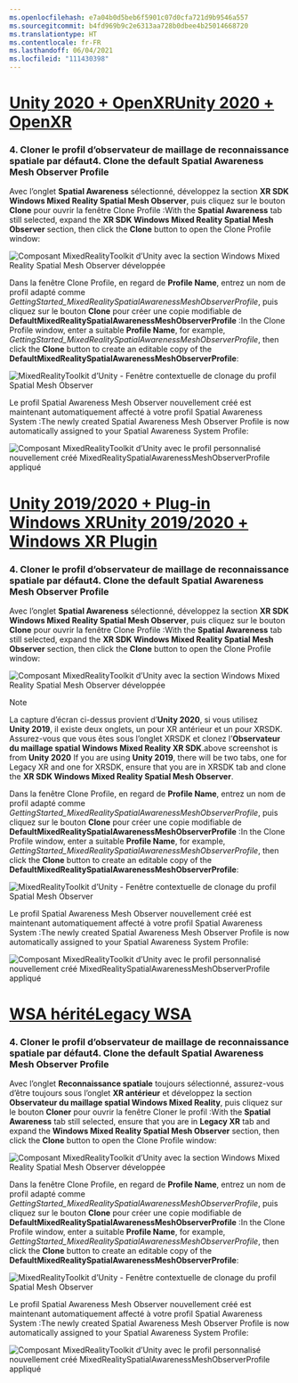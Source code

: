 ```yaml
---
ms.openlocfilehash: e7a04b0d5beb6f5901c07d0cfa721d9b9546a557
ms.sourcegitcommit: b4fd969b9c2e6313aa728b0dbee4b25014668720
ms.translationtype: HT
ms.contentlocale: fr-FR
ms.lasthandoff: 06/04/2021
ms.locfileid: "111430398"
---
```

# <a name="unity-2020--openxr"></a>[<span data-ttu-id="f64b9-101">Unity 2020 + OpenXR</span><span class="sxs-lookup"><span data-stu-id="f64b9-101">Unity 2020 + OpenXR</span></span>](#tab/openxr)

### <a name="4-clone-the-default-spatial-awareness-mesh-observer-profile"></a><span data-ttu-id="f64b9-102">4. Cloner le profil d’observateur de maillage de reconnaissance spatiale par défaut</span><span class="sxs-lookup"><span data-stu-id="f64b9-102">4. Clone the default Spatial Awareness Mesh Observer Profile</span></span>

<span data-ttu-id="f64b9-103">Avec l’onglet **Spatial Awareness** sélectionné, développez la section **XR SDK Windows Mixed Reality Spatial Mesh Observer**, puis cliquez sur le bouton **Clone** pour ouvrir la fenêtre Clone Profile :</span><span class="sxs-lookup"><span data-stu-id="f64b9-103">With the **Spatial Awareness** tab still selected, expand the **XR SDK Windows Mixed Reality Spatial Mesh Observer** section, then click the **Clone** button to open the Clone Profile window:</span></span>

![Composant MixedRealityToolkit d’Unity avec la section Windows Mixed Reality Spatial Mesh Observer développée](../images/mr-learning-base/base-03-section1-step4-1xrsdk.png)

<span data-ttu-id="f64b9-105">Dans la fenêtre Clone Profile, en regard de **Profile Name**, entrez un nom de profil adapté comme _GettingStarted_MixedRealitySpatialAwarenessMeshObserverProfile_, puis cliquez sur le bouton **Clone** pour créer une copie modifiable de **DefaultMixedRealitySpatialAwarenessMeshObserverProfile** :</span><span class="sxs-lookup"><span data-stu-id="f64b9-105">In the Clone Profile window, enter a suitable **Profile Name**, for example, _GettingStarted_MixedRealitySpatialAwarenessMeshObserverProfile_, then click the **Clone** button to create an editable copy of the **DefaultMixedRealitySpatialAwarenessMeshObserverProfile**:</span></span>

![MixedRealityToolkit d’Unity - Fenêtre contextuelle de clonage du profil Spatial Mesh Observer](../images/mr-learning-base/base-03-section1-step4-2xrsdk.png)

<span data-ttu-id="f64b9-107">Le profil Spatial Awareness Mesh Observer nouvellement créé est maintenant automatiquement affecté à votre profil Spatial Awareness System :</span><span class="sxs-lookup"><span data-stu-id="f64b9-107">The newly created Spatial Awareness Mesh Observer Profile is now automatically assigned to your Spatial Awareness System Profile:</span></span>

![Composant MixedRealityToolkit d’Unity avec le profil personnalisé nouvellement créé MixedRealitySpatialAwarenessMeshObserverProfile appliqué](../images/mr-learning-base/base-03-section1-step4-3xrsdk.png)

# <a name="unity-20192020--windows-xr-plugin"></a>[<span data-ttu-id="f64b9-109">Unity 2019/2020 + Plug-in Windows XR</span><span class="sxs-lookup"><span data-stu-id="f64b9-109">Unity 2019/2020 + Windows XR Plugin</span></span>](#tab/winxr)

### <a name="4-clone-the-default-spatial-awareness-mesh-observer-profile"></a><span data-ttu-id="f64b9-110">4. Cloner le profil d’observateur de maillage de reconnaissance spatiale par défaut</span><span class="sxs-lookup"><span data-stu-id="f64b9-110">4. Clone the default Spatial Awareness Mesh Observer Profile</span></span>

<span data-ttu-id="f64b9-111">Avec l’onglet **Spatial Awareness** sélectionné, développez la section **XR SDK Windows Mixed Reality Spatial Mesh Observer**, puis cliquez sur le bouton **Clone** pour ouvrir la fenêtre Clone Profile :</span><span class="sxs-lookup"><span data-stu-id="f64b9-111">With the **Spatial Awareness** tab still selected, expand the **XR SDK Windows Mixed Reality Spatial Mesh Observer** section, then click the **Clone** button to open the Clone Profile window:</span></span>

![Composant MixedRealityToolkit d’Unity avec la section Windows Mixed Reality Spatial Mesh Observer développée](../images/mr-learning-base/base-03-section1-step4-1xrsdk.png)

> [!NOTE]
> <span data-ttu-id="f64b9-113">La capture d’écran ci-dessus provient d’**Unity 2020**, si vous utilisez **Unity 2019**, il existe deux onglets, un pour XR antérieur et un pour XRSDK. Assurez-vous que vous êtes sous l’onglet XRSDK et clonez l’**Observateur du maillage spatial Windows Mixed Reality XR SDK**.</span><span class="sxs-lookup"><span data-stu-id="f64b9-113">above screenshot is from **Unity 2020** If you are using **Unity 2019**, there will be two tabs, one for Legacy XR and one for XRSDK, ensure that you are in XRSDK tab and clone the **XR SDK Windows Mixed Reality Spatial Mesh Observer**.</span></span>

<span data-ttu-id="f64b9-114">Dans la fenêtre Clone Profile, en regard de **Profile Name**, entrez un nom de profil adapté comme _GettingStarted_MixedRealitySpatialAwarenessMeshObserverProfile_, puis cliquez sur le bouton **Clone** pour créer une copie modifiable de **DefaultMixedRealitySpatialAwarenessMeshObserverProfile** :</span><span class="sxs-lookup"><span data-stu-id="f64b9-114">In the Clone Profile window, enter a suitable **Profile Name**, for example, _GettingStarted_MixedRealitySpatialAwarenessMeshObserverProfile_, then click the **Clone** button to create an editable copy of the **DefaultMixedRealitySpatialAwarenessMeshObserverProfile**:</span></span>

![MixedRealityToolkit d’Unity - Fenêtre contextuelle de clonage du profil Spatial Mesh Observer](../images/mr-learning-base/base-03-section1-step4-2xrsdk.png)

<span data-ttu-id="f64b9-116">Le profil Spatial Awareness Mesh Observer nouvellement créé est maintenant automatiquement affecté à votre profil Spatial Awareness System :</span><span class="sxs-lookup"><span data-stu-id="f64b9-116">The newly created Spatial Awareness Mesh Observer Profile is now automatically assigned to your Spatial Awareness System Profile:</span></span>

![Composant MixedRealityToolkit d’Unity avec le profil personnalisé nouvellement créé MixedRealitySpatialAwarenessMeshObserverProfile appliqué](../images/mr-learning-base/base-03-section1-step4-3xrsdk.png)

# <a name="legacy-wsa"></a>[<span data-ttu-id="f64b9-118">WSA hérité</span><span class="sxs-lookup"><span data-stu-id="f64b9-118">Legacy WSA</span></span>](#tab/wsa)

### <a name="4-clone-the-default-spatial-awareness-mesh-observer-profile"></a><span data-ttu-id="f64b9-119">4. Cloner le profil d’observateur de maillage de reconnaissance spatiale par défaut</span><span class="sxs-lookup"><span data-stu-id="f64b9-119">4. Clone the default Spatial Awareness Mesh Observer Profile</span></span>

<span data-ttu-id="f64b9-120">Avec l’onglet **Reconnaissance spatiale** toujours sélectionné, assurez-vous d’être toujours sous l’onglet **XR antérieur** et développez la section **Observateur du maillage spatial Windows Mixed Reality**, puis cliquez sur le bouton **Cloner** pour ouvrir la fenêtre Cloner le profil :</span><span class="sxs-lookup"><span data-stu-id="f64b9-120">With the **Spatial Awareness** tab still selected, ensure that you are in **Legacy XR** tab and expand the **Windows Mixed Reality Spatial Mesh Observer** section, then click the **Clone** button to open the Clone Profile window:</span></span>

![Composant MixedRealityToolkit d’Unity avec la section Windows Mixed Reality Spatial Mesh Observer développée](../images/mr-learning-base/base-03-section1-step4-1.png)

<span data-ttu-id="f64b9-122">Dans la fenêtre Clone Profile, en regard de **Profile Name**, entrez un nom de profil adapté comme _GettingStarted_MixedRealitySpatialAwarenessMeshObserverProfile_, puis cliquez sur le bouton **Clone** pour créer une copie modifiable de **DefaultMixedRealitySpatialAwarenessMeshObserverProfile** :</span><span class="sxs-lookup"><span data-stu-id="f64b9-122">In the Clone Profile window, enter a suitable **Profile Name**, for example, _GettingStarted_MixedRealitySpatialAwarenessMeshObserverProfile_, then click the **Clone** button to create an editable copy of the **DefaultMixedRealitySpatialAwarenessMeshObserverProfile**:</span></span>

![MixedRealityToolkit d’Unity - Fenêtre contextuelle de clonage du profil Spatial Mesh Observer](../images/mr-learning-base/base-03-section1-step4-2.png)

<span data-ttu-id="f64b9-124">Le profil Spatial Awareness Mesh Observer nouvellement créé est maintenant automatiquement affecté à votre profil Spatial Awareness System :</span><span class="sxs-lookup"><span data-stu-id="f64b9-124">The newly created Spatial Awareness Mesh Observer Profile is now automatically assigned to your Spatial Awareness System Profile:</span></span>

![Composant MixedRealityToolkit d’Unity avec le profil personnalisé nouvellement créé MixedRealitySpatialAwarenessMeshObserverProfile appliqué](../images/mr-learning-base/base-03-section1-step4-3.png)
